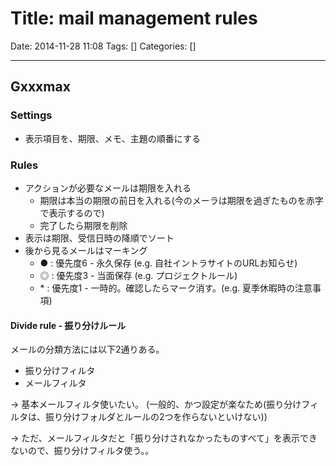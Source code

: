 # Title: mail management rules

Date: 2014-11-28 11:08
Tags: []
Categories: []

---

## Gxxxmax

### Settings

* 表示項目を、期限、メモ、主題の順番にする

### Rules

* アクションが必要なメールは期限を入れる
	* 期限は本当の期限の前日を入れる(今のメーラは期限を過ぎたものを赤字で表示するので)
	* 完了したら期限を削除
* 表示は期限、受信日時の降順でソート
* 後から見るメールはマーキング
	* ● : 優先度6 - 永久保存 (e.g. 自社イントラサイトのURLお知らせ)
	* ◎ : 優先度3 - 当面保存 (e.g. プロジェクトルール)
	* \*  : 優先度1 - 一時的。確認したらマーク消す。(e.g. 夏季休暇時の注意事項)

#### Divide rule - 振り分けルール

メールの分類方法には以下2通りある。

* 振り分けフィルタ
* メールフィルタ

-> 基本メールフィルタ使いたい。 (一般的、かつ設定が楽なため(振り分けフィルタは、振り分けフォルダとルールの2つを作らないといけない))

-> ただ、メールフィルタだと「振り分けされなかったものすべて」を表示できないので、振り分けフィルタ使う。。


